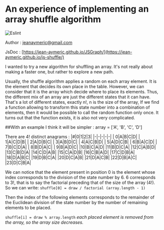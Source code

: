 # An experience of implementing an array shuffle algorithm
![Eslint](https://github.com/Jean-Aymeric/js-shuffle/workflows/Eslint/badge.svg)

Author : [jeanaymeric@gmail.com](mailto:jeanaymeric@gmail.com")

JsDoc : [https://jean-aymeric.github.io/JSGraph/](https://jean-aymeric.github.io/js-shuffle/)

I wanted to try a new algorithm for shuffling an array.
It's not really about making a faster one, but rather to explore a new path.

Usually, the shuffle algorithm applies a random on each array element.
It is the element that decides its own place in the table.
However, we can consider that it is the array which decide where to place its elements.
Thus, the different mix of an array are just the different states that it can have.
That's a lot of different states, exactly n!, n is the size of the array,
If we find a function allowing to transform this state number into a combination of elements,
then it would be possible to call the random function only once.
It turns out that the function exists, it is also not very complicated.

##With an example I think it will be simpler :
array = ['A', 'B', 'C', 'D']

There are 4! distinct anagrams :
|#|0|1|2|3|
|-|-|-|-|-|
| 0|A|B|C|D|
| 1|A|C|D|B|
| 2|A|D|B|C|
| 3|A|B|D|C|
| 4|A|C|B|D|
| 5|A|D|C|B|
| 6|B|A|C|D|
| 7|B|C|D|A|
| 8|B|D|A|C|
| 9|B|A|D|C|
|10|B|C|A|D|
|11|B|D|C|A|
|12|C|A|B|D|
|13|C|B|D|A|
|14|C|D|A|B|
|15|C|A|D|B|
|16|C|B|A|D|
|17|C|D|B|A|
|18|D|A|B|C|
|19|D|B|C|A|
|20|D|C|A|B|
|21|D|A|C|B|
|22|D|B|A|C|
|23|D|C|B|A|

We can notice that the element present in position 0 is the element whose index corresponds to the division of the state number by 6.
6 corresponds to 3!, that is to say the factorial preceding that of the size of the array (4!).
So we can write: `shuffle[0] = draw / factorial (array.length - 1)`

Then the index of the following elements corresponds to the remainder of the Euclidean division of the state number by the number of remaining elements to be placed.

`shuffle[i] = draw % array.length` _each placed element is removed from the array, so the array size decreases._